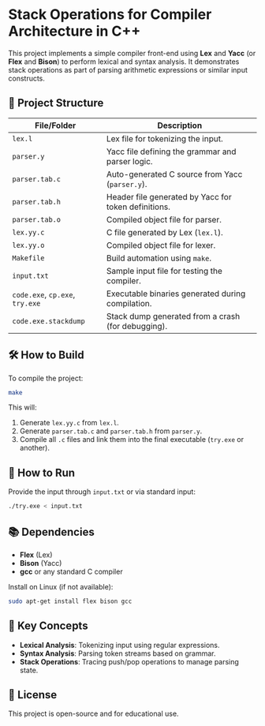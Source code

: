 # Stack Operations for Compiler Architecture in C++

This project implements a simple compiler front-end using **Lex** and **Yacc** (or **Flex** and **Bison**) to perform lexical and syntax analysis. It demonstrates stack operations as part of parsing arithmetic expressions or similar input constructs.

## 📁 Project Structure

| File/Folder       | Description |
|-------------------|-------------|
| `lex.l`           | Lex file for tokenizing the input. |
| `parser.y`        | Yacc file defining the grammar and parser logic. |
| `parser.tab.c`    | Auto-generated C source from Yacc (`parser.y`). |
| `parser.tab.h`    | Header file generated by Yacc for token definitions. |
| `parser.tab.o`    | Compiled object file for parser. |
| `lex.yy.c`        | C file generated by Lex (`lex.l`). |
| `lex.yy.o`        | Compiled object file for lexer. |
| `Makefile`        | Build automation using `make`. |
| `input.txt`       | Sample input file for testing the compiler. |
| `code.exe`, `cp.exe`, `try.exe` | Executable binaries generated during compilation. |
| `code.exe.stackdump` | Stack dump generated from a crash (for debugging). |

## 🛠️ How to Build

To compile the project:

```bash
make
```

This will:
1. Generate `lex.yy.c` from `lex.l`.
2. Generate `parser.tab.c` and `parser.tab.h` from `parser.y`.
3. Compile all `.c` files and link them into the final executable (`try.exe` or another).

## 🚀 How to Run

Provide the input through `input.txt` or via standard input:

```bash
./try.exe < input.txt
```

## 📚 Dependencies

- **Flex** (Lex)
- **Bison** (Yacc)
- **gcc** or any standard C compiler

Install on Linux (if not available):

```bash
sudo apt-get install flex bison gcc
```

## 🧠 Key Concepts

- **Lexical Analysis**: Tokenizing input using regular expressions.
- **Syntax Analysis**: Parsing token streams based on grammar.
- **Stack Operations**: Tracing push/pop operations to manage parsing state.

## 📄 License

This project is open-source and for educational use.
